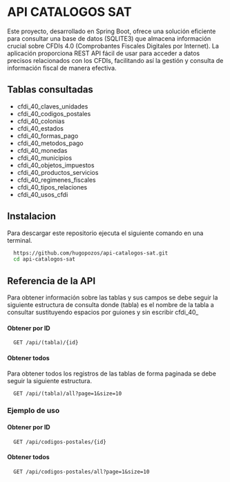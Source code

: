 
# API CATALOGOS SAT

Este proyecto, desarrollado en Spring Boot, ofrece una solución eficiente para consultar una base de datos (SQLITE3) que almacena información crucial sobre CFDIs 4.0 (Comprobantes Fiscales Digitales por Internet). La aplicación proporciona REST API fácil de usar para acceder a datos precisos relacionados con los CFDIs, facilitando así la gestión y consulta de información fiscal de manera efectiva.






## Tablas consultadas

 - cfdi_40_claves_unidades
 - cfdi_40_codigos_postales
 - cfdi_40_colonias
 - cfdi_40_estados
 - cfdi_40_formas_pago
 - cfdi_40_metodos_pago
 - cfdi_40_monedas
 - cfdi_40_municipios
 - cfdi_40_objetos_impuestos
 - cfdi_40_productos_servicios
 - cfdi_40_regimenes_fiscales
 - cfdi_40_tipos_relaciones
 - cfdi_40_usos_cfdi




## Instalacion

Para descargar este repositorio ejecuta el siguiente comando en una terminal.

```bash
  https://github.com/hugopozos/api-catalogos-sat.git
  cd api-catalogos-sat
```

## Referencia de la API

Para obtener información sobre las tablas y sus campos se debe seguir la siguiente
estructura de consulta donde (tabla) es el nombre de la tabla a consultar sustituyendo
espacios por guiones y sin escribir cfdi_40_


#### Obtener por ID

```
  GET /api/(tabla)/{id}
```
#### Obtener todos
Para obtener todos los registros de las tablas de forma paginada se debe seguir la siguiente estructura.

```
  GET /api/(tabla)/all?page=1&size=10
```


### Ejemplo de uso

#### Obtener por ID

```
  GET /api/codigos-postales/{id}
```
#### Obtener todos

```
  GET /api/codigos-postales/all?page=1&size=10
```

